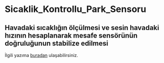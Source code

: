 # Sicaklik_Kontrollu_Park_Sensoru
## Havadaki sıcaklığın ölçülmesi ve sesin havadaki hızının hesaplanarak mesafe sensörünün doğruluğunun stabilize edilmesi 
İlgili yazıma [buradan](https://medium.com/@sleymanarkaya/s%C4%B1cakl%C4%B1k-kontroll%C3%BC-park-sens%C3%B6r%C3%BC-811ae017df89) ulaşabilirsiniz.
